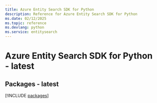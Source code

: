 ```yaml
---
title: Azure Entity Search SDK for Python
description: Reference for Azure Entity Search SDK for Python
ms.date: 02/12/2025
ms.topic: reference
ms.devlang: python
ms.service: entitysearch
---
```

# Azure Entity Search SDK for Python - latest
## Packages - latest
[!INCLUDE [packages](entity-search-index.md)]